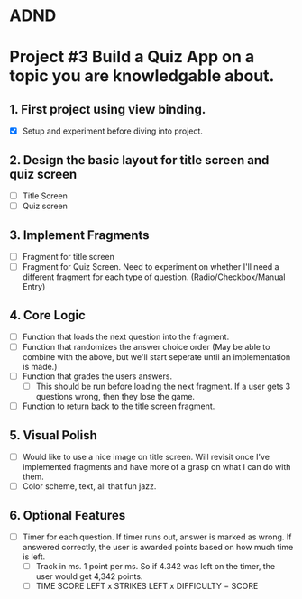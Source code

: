 # ADND
Project #3 Build a Quiz App on a topic you are knowledgable about.
=======
## 1.  First project using view binding.
- [x] Setup and experiment before diving into project.
## 2. Design the basic layout for title screen and quiz screen
- [ ] Title Screen
- [ ] Quiz screen
## 3. Implement Fragments
- [ ] Fragment for title screen
- [ ] Fragment for Quiz Screen.  Need to experiment on whether  I'll need a different fragment for each type of question. (Radio/Checkbox/Manual Entry)
## 4. Core Logic
- [ ] Function that loads the next question into the fragment.
- [ ] Function that randomizes the answer choice order (May be able to combine with the above, but we'll start seperate until an implementation is made.)
- [ ] Function that grades the users answers.
  - [ ] This should be run before loading the next fragment.  If a user gets 3 questions wrong, then they lose the game.
- [ ] Function to return back to the title screen fragment.
## 5. Visual Polish
- [ ] Would like to use a nice image on title screen. Will revisit once I've implemented fragments and have more of a grasp on what I can do with them.
- [ ] Color scheme, text, all that fun jazz.
## 6. Optional Features
- [ ] Timer for each question.  If timer runs out, answer is marked as wrong. If answered correctly, the user is awarded points based on how much time is left.
  - [ ] Track in ms.  1 point per ms.  So if 4.342 was left on the timer, the user would get 4,342 points.
  - [ ] TIME SCORE LEFT x STRIKES LEFT x DIFFICULTY = SCORE
